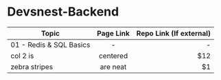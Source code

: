 # Devsnest-Backend

| Topic                   | Page Link | Repo Link (If external) |
| ----------------------- | :-------: | ----------------------: |
| 01 - Redis & SQL Basics |     -     |                       - |
| col 2 is                | centered  |                     $12 |
| zebra stripes           | are neat  |                      $1 |
